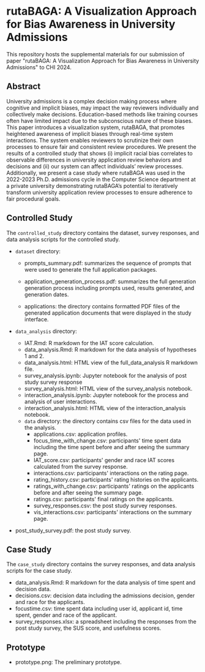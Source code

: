 # rutaBAGA: A Visualization Approach for Bias Awareness in University Admissions
This repository hosts the supplemental materials for our submission of paper "rutaBAGA: A Visualization Approach for Bias Awareness in University Admissions" to CHI 2024.

## Abstract
University admissions is a complex decision making process where cognitive and implicit biases, may impact the way reviewers individually and collectively make decisions. Education-based methods like training courses often have limited impact due to the subconscious nature of these biases. This paper introduces a visualization system, rutaBAGA, that promotes heightened awareness of implicit biases through real-time system interactions. The system enables reviewers to scrutinize their own processes to ensure fair and consistent review procedures. We present the results of a controlled study that shows (i) implicit racial bias correlates to observable differences in university application review behaviors and decisions and (ii) our system can affect individuals’ review processes. Additionally, we present a case study where rutaBAGA was used in the 2022-2023 Ph.D. admissions cycle in the Computer Science department at a private university demonstrating rutaBAGA’s potential to iteratively transform university application review processes to ensure adherence to fair procedural goals.

## Controlled Study
The `controlled_study` directory contains the dataset, survey responses, and data analysis scripts for the controlled study.

- `dataset` directory:
    - prompts_summary.pdf: summarizes the sequence of prompts that were used to generate the full application packages.

    - application_generation_process.pdf: summarizes the full generation generation process including prompts used, results generated, and generation dates. 

    - applications: the directory contains formatted PDF files of the generated application documents that were displayed in the study interface. 
- `data_analysis` directory:
    - IAT.Rmd: R markdown for the IAT score calculation.
    - data_analysis.Rmd: R markdown for the data analysis of hypotheses 1 and 2.
    - data_analysis.html: HTML view of the full_data_analysis R markdown file.
    - survey_analysis.ipynb: Jupyter notebook for the analysis of post study survey response
    - survey_analysis.html: HTML view of the survey_analysis notebook.
    - interaction_analysis.ipynb: Jupyter notebook for the process and analysis of user interactions.
    - interaction_analysis.html: HTML view of the interaction_analysis notebook.
    - `data` directory: the directory contains csv files for the data used in the analysis.
        - applications.csv: application profiles.
        - focus_time_with_change.csv: participants' time spent data including the time spent before and after seeing the summary page.
        - IAT_score.csv: participants' gender and race IAT scores calculated from the survey response. 
        - interactions.csv: participants' interactions on the rating page.
        - rating_history.csv: participants' rating histories on the applicants.
        - ratings_with_change.csv: participants' ratings on the applicants before and after seeing the summary page.
        - ratings.csv: participants' final ratings on the applicants.
        - survey_responses.csv: the post study survey responses.
        - vis_interactions.csv: participants' interactions on the summary page.
        


- post_study_survey.pdf: the post study survey.





## Case Study
The `case_study` directory contains the survey responses, and data analysis scripts for the case study.
- data_analysis.Rmd: R markdown for the data analysis of time spent and decision data.
- decisions.csv: decision data including the admissions decision, gender and race for the applicants.
- focustime.csv: time spent data including user id, applicant id, time spent, gender and race of the applicant.
- survey_responses.xlsx: a spreadsheet including the responses from the post study survey, the SUS score, and usefulness scores.


## Prototype
- prototype.png: The preliminary prototype.